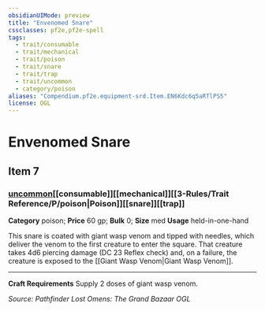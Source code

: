 ```yaml
---
obsidianUIMode: preview
title: "Envenomed Snare"
cssclasses: pf2e,pf2e-spell
tags:
  - trait/consumable
  - trait/mechanical
  - trait/poison
  - trait/snare
  - trait/trap
  - trait/uncommon
  - category/poison
aliases: "Compendium.pf2e.equipment-srd.Item.EN6Kdc6q5aRTlPS5"
license: OGL
---
```

# Envenomed Snare
## Item 7
### [uncommon](uncommon.md "Uncommon Rarity Trait")[[consumable]][[mechanical]][[3-Rules/Trait Reference/P/poison|Poison]][[snare]][[trap]]

**Category** poison; 
**Price** 60 gp; 
**Bulk** 0; **Size** med
**Usage** held-in-one-hand

This snare is coated with giant wasp venom and tipped with needles, which deliver the venom to the first creature to enter the square. That creature takes 4d6 piercing damage (DC 23 Reflex check) and, on a failure, the creature is exposed to the [[Giant Wasp Venom|Giant Wasp Venom]].

* * *

**Craft Requirements** Supply 2 doses of giant wasp venom.

*Source: Pathfinder Lost Omens: The Grand Bazaar*
*OGL*